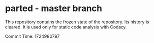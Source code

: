 # parted - master branch

This repository contains the frozen state of the repository.
Its history is cleared. It is used only for static code
analysis with Codacy.

Commit Time: 1724980797